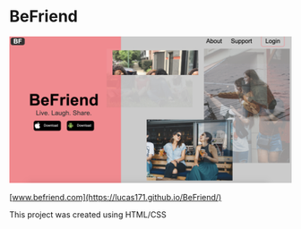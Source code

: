 # BeFriend

![Befriend Homepage](images/beFriend.png "Be friend Homepage")


[www.befriend.com](https://lucas171.github.io/BeFriend/)

This project was created using HTML/CSS
